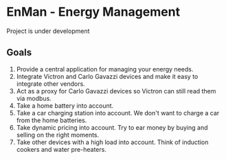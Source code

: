 # EnMan - Energy Management

Project is under development

## Goals
1. Provide a central application for managing your energy needs.
2. Integrate Victron and Carlo Gavazzi devices and make it easy to integrate other vendors.
3. Act as a proxy for Carlo Gavazzi devices so Victron can still read them via modbus.
4. Take a home battery into account.
5. Take a car charging station into account. We don't want to charge a car from the home batteries.
6. Take dynamic pricing into account. Try to ear money by buying and selling on the right moments.
7. Take other devices with a high load into account. Think of induction cookers and water pre-heaters.